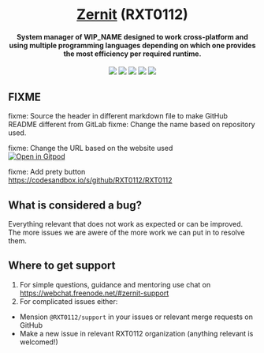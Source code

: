 <h1 align="center">
  <a href=https://github.com/RXT0112/Zernit>Zernit</a> (RXT0112)
</h1>
<h4 align="center">System manager of WIP_NAME designed to work cross-platform and using multiple programming languages depending on which one provides the most efficiency per required runtime.</h4>

<p align="center">
  <img src="https://img.shields.io/badge/Maintained%3F-Yes-green?style=for-the-badge">
  <img src="https://img.shields.io/github/license/RXT0112/Zernit?style=for-the-badge">
  <img src="https://img.shields.io/github/issues/RXT0112/Zernit?color=violet&style=for-the-badge">
  <img src="https://img.shields.io/github/stars/RXT0112/Zernit?style=for-the-badge">
  <img src="https://img.shields.io/github/forks/RXT0112/Zernit?color=teal&style=for-the-badge">
</p>

## FIXME
fixme: Source the header in different markdown file to make GitHub README different from GitLab
fixme: Change the name based on repository used.

fixme: Change the URL based on the website used<br>
[![Open in Gitpod](https://gitpod.io/button/open-in-gitpod.svg)](https://gitpod.io/#https://github.com/RXT0112/RXT0112)

fixme: Add prety button<br>
https://codesandbox.io/s/github/RXT0112/RXT0112

## What is considered a bug?
Everything relevant that does not work as expected or can be improved. The more issues we are awere of the more work we can put in to resolve them.

## Where to get support
1. For simple questions, guidance and mentoring use chat on https://webchat.freenode.net/#zernit-support
2. For complicated issues either:
  - Mension `@RXT0112/support` in your issues or relevant merge requests on GitHub
  - Make a new issue in relevant RXT0112 organization (anything relevant is welcomed!)
